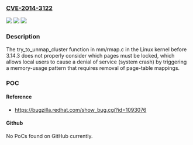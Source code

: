 ### [CVE-2014-3122](https://cve.mitre.org/cgi-bin/cvename.cgi?name=CVE-2014-3122)
![](https://img.shields.io/static/v1?label=Product&message=n%2Fa&color=blue)
![](https://img.shields.io/static/v1?label=Version&message=%3D%20n%2Fa%20&color=brighgreen)
![](https://img.shields.io/static/v1?label=Vulnerability&message=n%2Fa&color=brighgreen)

### Description

The try_to_unmap_cluster function in mm/rmap.c in the Linux kernel before 3.14.3 does not properly consider which pages must be locked, which allows local users to cause a denial of service (system crash) by triggering a memory-usage pattern that requires removal of page-table mappings.

### POC

#### Reference
- https://bugzilla.redhat.com/show_bug.cgi?id=1093076

#### Github
No PoCs found on GitHub currently.

